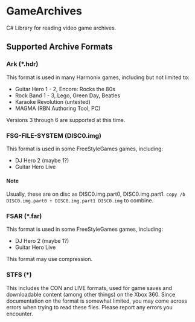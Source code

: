 ﻿# GameArchives
C# Library for reading video game archives.

## Supported Archive Formats
### Ark (*.hdr)
This format is used in many Harmonix games, including but not limited to:
* Guitar Hero 1 - 2, Encore: Rocks the 80s
* Rock Band 1 - 3, Lego, Green Day, Beatles
* Karaoke Revolution (untested)
* MAGMA (RBN Authoring Tool, PC)

Versions 3 through 6 are supported at this time.

### FSG-FILE-SYSTEM (DISC0.img)
This format is used in some FreeStyleGames games, including:
* DJ Hero 2 (maybe 1?)
* Guitar Hero Live

#### Note
Usually, these are on disc as DISC0.img.part0, DISC0.img.part1.
`copy /b DISC0.img.part0 + DISC0.img.part1 DISC0.img` to combine.

### FSAR (*.far)
This format is used in some FreeStyleGames games, including:
* DJ Hero 2 (maybe 1?)
* Guitar Hero Live

This format may use compression.

### STFS (*)
This includes the CON and LIVE formats, used for game saves and downloadable
content (among other things) on the Xbox 360. Since documentation on the format
is somewhat limited, you may come across errors when trying to read these
files. Please report any errors you encounter.